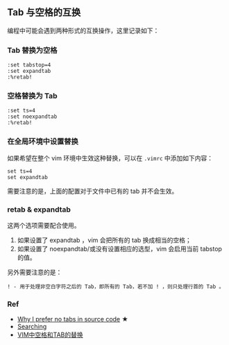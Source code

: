 ## Tab 与空格的互换
编程中可能会遇到两种形式的互换操作，这里记录如下：

### Tab 替换为空格

	:set tabstop=4
	:set expandtab
	:%retab!

### 空格替换为 Tab

	:set ts=4
	:set noexpandtab
	:%retab!

### 在全局环境中设置替换
如果希望在整个 vim 环境中生效这种替换，可以在 `.vimrc` 中添加如下内容：

	set ts=4
	set expandtab

需要注意的是，上面的配置对于文件中已有的 tab 并不会生效。

### retab & expandtab
这两个选项需要配合使用。

 1. 如果设置了 expandtab ，vim 会把所有的 tab 换成相当的空格；
 2. 如果设置了 noexpandtab/或没有设置相应的选型，vim 会启用当前 tabstop 的值。

另外需要注意的是：

    ! - 用于处理非空白字符之后的 Tab，即所有的 Tab，若不加 ! ，则只处理行首的 Tab 。

### Ref

 * [Why I prefer no tabs in source code](http://www.adamspiers.org/computing/why_no_tabs.html) ★
 * [Searching](http://vim.wikia.com/wiki/VimTip1)
 * [VIM中空格和TAB的替换](http://koen.iteye.com/blog/602240)

